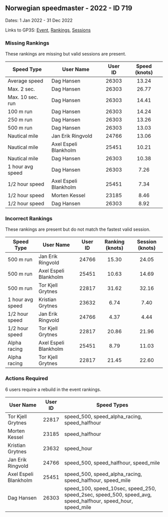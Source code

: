 ## Norwegian speedmaster - 2022 - ID 719

Dates: 1 Jan 2022 - 31 Dec 2022

Links to GP3S: [Event](https://www.gps-speedsurfing.com/default.aspx?mnu=event&val=719), [Rankings](https://www.gps-speedsurfing.com/default.aspx?mnu=eventranking&val=719), [Sessions](https://www.gps-speedsurfing.com/default.aspx?mnu=eventsessions&val=719)

### Missing Rankings

These rankings are missing but valid sessions are present.

| Speed Type | User Name | User ID | Speed (knots) |
| ---------- | --------- | :-----: | :-----------: |
| Average speed | Dag Hansen | 26303 | 13.24 |
| Max. 2 sec. | Dag Hansen | 26303 | 26.77 |
| Max. 10 sec. run | Dag Hansen | 26303 | 14.41 |
| 100 m run | Dag Hansen | 26303 | 14.24 |
| 250 m run | Dag Hansen | 26303 | 13.26 |
| 500 m run | Dag Hansen | 26303 | 13.03 |
| Nautical mile | Jan Erik Ringvold | 24766 | 13.06 |
| Nautical mile | Axel Espeli Blankholm | 25451 | 10.21 |
| Nautical mile | Dag Hansen | 26303 | 10.38 |
| 1 hour avg speed | Dag Hansen | 26303 | 7.26 |
| 1/2 hour speed | Axel Espeli Blankholm | 25451 | 7.34 |
| 1/2 hour speed | Morten Kessel | 23185 | 8.46 |
| 1/2 hour speed | Dag Hansen | 26303 | 8.92 |

### Incorrect Rankings

These rankings are present but do not match the fastest valid session.

| Speed Type | User Name | User ID | Ranking (knots) | Session (knots) |
| ---------- | --------- | :-----: | :-------------: | :-------------: |
| 500 m run | Jan Erik Ringvold | 24766 | 15.30 | 24.05 |
| 500 m run | Axel Espeli Blankholm | 25451 | 10.63 | 14.69 |
| 500 m run | Tor Kjell Grytnes  | 22817 | 31.62 | 32.16 |
| 1 hour avg speed | Kristian Grytnes | 23632 | 6.74 | 7.40 |
| 1/2 hour speed | Jan Erik Ringvold | 24766 | 4.37 | 4.44 |
| 1/2 hour speed | Tor Kjell Grytnes  | 22817 | 20.86 | 21.96 |
| Alpha racing | Axel Espeli Blankholm | 25451 | 8.79 | 11.03 |
| Alpha racing | Tor Kjell Grytnes  | 22817 | 21.45 | 22.60 |

### Actions Required

6 users require a rebuild in the event rankings.

| User Name | User ID | Speed Types |
| --------- | :-----: | ----------- |
| Tor Kjell Grytnes  | 22817 | speed_500, speed_alpha_racing, speed_halfhour |
| Morten Kessel | 23185 | speed_halfhour |
| Kristian Grytnes | 23632 | speed_hour |
| Jan Erik Ringvold | 24766 | speed_500, speed_halfhour, speed_mile |
| Axel Espeli Blankholm | 25451 | speed_500, speed_alpha_racing, speed_halfhour, speed_mile |
| Dag Hansen | 26303 | speed_100, speed_10sec, speed_250, speed_2sec, speed_500, speed_avg, speed_halfhour, speed_hour, speed_mile |
